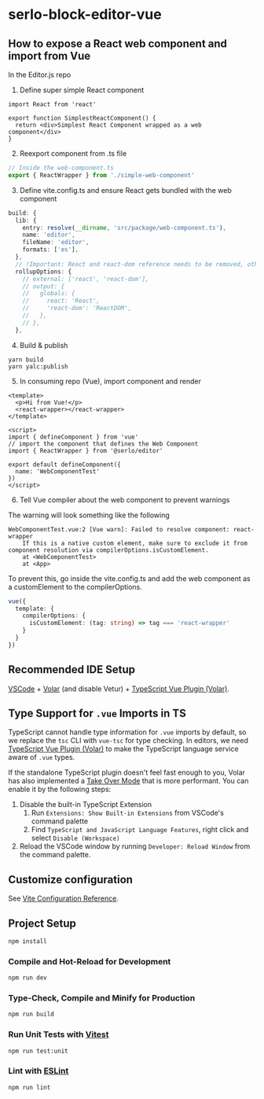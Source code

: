 # serlo-block-editor-vue

## How to expose a React web component and import from Vue

In the Editor.js repo

1. Define super simple React component

```tsx
import React from 'react'

export function SimplestReactComponent() {
  return <div>Simplest React Component wrapped as a web component</div>
}
```

2. Reexport component from .ts file

```TypeScript
// Inside the web-component.ts
export { ReactWrapper } from './simple-web-component'
```

3. Define vite.config.ts and ensure React gets bundled with the web component

```TypeScript
build: {
  lib: {
    entry: resolve(__dirname, 'src/package/web-component.ts'),
    name: 'editor',
    fileName: 'editor',
    formats: ['es'],
  },
  // !Important: React and react-dom reference needs to be removed, otherwise it doesn't get bundled and Vue.js can't consume the package. (errors like `createRoot` is not defined)
  rollupOptions: {
    // external: ['react', 'react-dom'],
    // output: {
    //   globals: {
    //     react: 'React',
    //     'react-dom': 'ReactDOM',
    //   },
    // },
  },
```

4. Build & publish

```
yarn build
yarn yalc:publish
```

5. In consuming repo (Vue), import component and render

```vue
<template>
  <p>Hi from Vue!</p>
  <react-wrapper></react-wrapper>
</template>

<script>
import { defineComponent } from 'vue'
// import the component that defines the Web Component
import { ReactWrapper } from '@serlo/editor'

export default defineComponent({
  name: 'WebComponentTest'
})
</script>
```

6. Tell Vue compiler about the web component to prevent warnings

The warning will look something like the following

```
WebComponentTest.vue:2 [Vue warn]: Failed to resolve component: react-wrapper
    If this is a native custom element, make sure to exclude it from component resolution via compilerOptions.isCustomElement.
    at <WebComponentTest>
    at <App>
```

To prevent this, go inside the vite.config.ts and add the web component as a customElement to the compilerOptions.

```TypeScript
vue({
  template: {
    compilerOptions: {
      isCustomElement: (tag: string) => tag === 'react-wrapper'
    }
  }
})
```

## Recommended IDE Setup

[VSCode](https://code.visualstudio.com/) + [Volar](https://marketplace.visualstudio.com/items?itemName=Vue.volar) (and disable Vetur) + [TypeScript Vue Plugin (Volar)](https://marketplace.visualstudio.com/items?itemName=Vue.vscode-typescript-vue-plugin).

## Type Support for `.vue` Imports in TS

TypeScript cannot handle type information for `.vue` imports by default, so we replace the `tsc` CLI with `vue-tsc` for type checking. In editors, we need [TypeScript Vue Plugin (Volar)](https://marketplace.visualstudio.com/items?itemName=Vue.vscode-typescript-vue-plugin) to make the TypeScript language service aware of `.vue` types.

If the standalone TypeScript plugin doesn't feel fast enough to you, Volar has also implemented a [Take Over Mode](https://github.com/johnsoncodehk/volar/discussions/471#discussioncomment-1361669) that is more performant. You can enable it by the following steps:

1. Disable the built-in TypeScript Extension
   1. Run `Extensions: Show Built-in Extensions` from VSCode's command palette
   2. Find `TypeScript and JavaScript Language Features`, right click and select `Disable (Workspace)`
2. Reload the VSCode window by running `Developer: Reload Window` from the command palette.

## Customize configuration

See [Vite Configuration Reference](https://vitejs.dev/config/).

## Project Setup

```sh
npm install
```

### Compile and Hot-Reload for Development

```sh
npm run dev
```

### Type-Check, Compile and Minify for Production

```sh
npm run build
```

### Run Unit Tests with [Vitest](https://vitest.dev/)

```sh
npm run test:unit
```

### Lint with [ESLint](https://eslint.org/)

```sh
npm run lint
```
